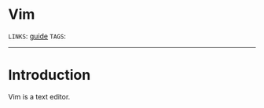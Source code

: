 # Vim
`LINKS`: [guide](https://www.tutorialspoint.com/vim/vim_introduction.htm)
`TAGS`: 

---
# Introduction
Vim is a text editor. 